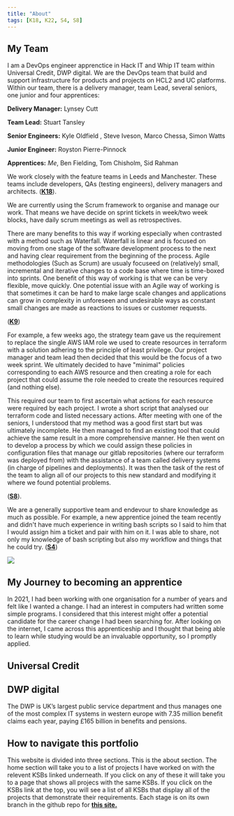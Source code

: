 ```yaml
---
title: "About"
tags: [K18, K22, S4, S8]
---
```


## My Team

I am a DevOps engineer apprenctice in Hack IT and Whip IT team within Universal Credit, DWP digital.
We are the DevOps team that build and support infrastructure for products and projects on HCL2 and UC platforms.
Within our team, there is a delivery manager, team Lead, several seniors, one junior and four apprentices:

**Delivery Manager:** Lynsey Cutt

**Team Lead:** Stuart Tansley

**Senior Engineers:** Kyle Oldfield , Steve Iveson, Marco Chessa, Simon Watts

**Junior Engineer:** Royston Pierre-Pinnock

**Apprentices:** *Me*, Ben Fielding, Tom Chisholm, Sid Rahman

We work closely with the feature teams in Leeds and Manchester. These teams include developers, QAs (testing engineers), delivery managers and architects.
(**[K18](/tags/K18)**).

We are currently using the Scrum framework to organise and manage our work. That means we have decide on sprint tickets in week/two week blocks, have daily scrum meetings as well as retrospectives.

There are many benefits to this way if working especially when contrasted with a method such as Waterfall. Waterfall is linear and is focused on moving from one stage of the software development process to the next and having clear requirement from the beginning of the process. Agile methodologies (Such as Scrum) are usualy focuseed on (relatively) small, incremental and iterative changes to a code base where time is time-boxed into sprints. One benefit of this way of working is that we can be very flexible, move quickly.
One potential issue with an Agile way of working is that sometimes it can be hard to make large scale changes and applications can grow in complexity in unforeseen and undesirable ways as constant small changes are made as reactions to issues or customer requests.

(**[K9](/tags/K9)**)

For example, a few weeks ago, the strategy team gave us the requirement to replace the single AWS IAM role we used to create resources in terraform with a solution adhering to the principle of least privilege.
Our project manager and team lead then decided that this would be the focus of a two week sprint.
We ultimately decided to have "minimal" policies corresponding to each AWS resource and then creating a role for each project that could assume the role needed to create the resources required (and nothing else).

This required our team to first ascertain what actions for each resource were required by each project.
I wrote a short script that analysed our terraform code and listed necessary actions.
After meeting with one of the seniors, I understood that my method was a good first start but was ultimately incomplete.
He then managed to find an existing tool that could achieve the same result in a more comprehensive manner.
He then went on to develop a process by which we could assign these policies in configuration files that manage our gitlab repositories (where our terraform was deployed from) with the assistance of a team called delivery systems (in charge of pipelines and deployments).
It was then the task of the rest of the team to align all of our projects to this new standard and modifying it where we found potential problems.

 (**[S8](/tags/S8)**).

We are a generally supportive team and endevour to share knowledge as much as possible. For example, a new apprentice joined the team recently and didn't have much experience in writing bash scripts so I said to him that I would assign him a ticket and pair with him on it. I was able to share, not only my knowledge of bash scripting but also my workflow and things that he could try. (**[S4](/tags/S4)**)

![](../posts/about/sid.png)

## My Journey to becoming an apprentice

In 2021, I had been working with one organisation for a number of years and felt like I wanted a change.
I had an interest in computers had written some simple programs. I considered that this interest might offer a potential candidate for the career change I had been searching for.
After looking on the internet, I came across this apprenticeship and I thought that being able to learn while studying would be an invaluable opportunity, so I promptly applied.

## Universal Credit

## DWP digital

The DWP is UK’s largest public service department and thus manages one of the most complex IT systems in western europe with 7.35 million benefit claims each year, paying £165 billion in benefits and pensions.

## How to navigate this portfolio

This website is divided into three sections. This is the about section. The home section will take you to a list of projects I have worked on with the relevent KSBs linked underneath.
If you click on any of these it will take you to a page that shows all projecs with the same KSBs.
If you click on the KSBs link at the top, you will see a list of all KSBs that display all of the projects that demonstrate their requirements.
Each stage is on its own branch in the github repo for **[this site.](https://github.com/barringtonbrook/barringtonbrook.github.io)**
